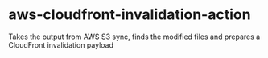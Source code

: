 # aws-cloudfront-invalidation-action
Takes the output from AWS S3 sync, finds the modified files and prepares a CloudFront invalidation payload
